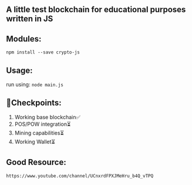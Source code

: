 ## A little test blockchain for educational purposes written in JS

## Modules:
`npm install --save crypto-js`
## Usage:
run using: `node main.js`
## 🎯Checkpoints:
1. Working base blockchain✅
2. POS/POW integration⏳
3. Mining capabilities⏳
4. Working Wallet⏳
## Good Resource:
~~~
https://www.youtube.com/channel/UCnxrdFPXJMeHru_b4Q_vTPQ
~~~